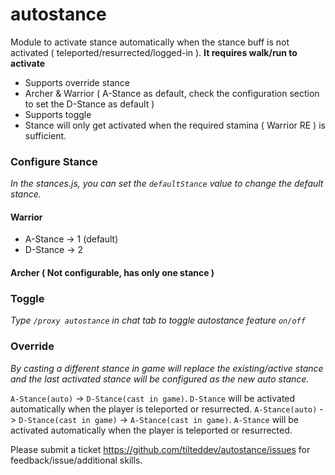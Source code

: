 # autostance
Module to activate stance automatically when the stance buff is not activated ( teleported/resurrected/logged-in ). **It requires walk/run to activate**
- Supports override stance
- Archer & Warrior ( A-Stance as default, check the configuration section to set the D-Stance as default )
- Supports toggle
- Stance will only get activated when the required stamina ( Warrior RE ) is sufficient.

### Configure Stance
<i> In the stances.js, you can set the `defaultStance` value to change the default stance.</i>
#### Warrior
- A-Stance -> 1 (default)
- D-Stance -> 2
#### Archer ( Not configurable, has only one stance )

### Toggle
<i>Type `/proxy autostance` in chat tab to toggle autostance feature `on/off`</i>

### Override
<i> By casting a different stance in game will replace the existing/active stance and the last activated stance will be configured as the new auto stance. </i>

`A-Stance(auto)`  -> `D-Stance(cast in game)`. `D-Stance` will be activated automatically when the player is teleported or resurrected.
`A-Stance(auto)`  -> `D-Stance(cast in game)` -> `A-Stance(cast in game)`. `A-Stance` will be activated automatically when the player is teleported or resurrected.


Please submit a ticket https://github.com/tilteddev/autostance/issues for feedback/issue/additional skills. 
